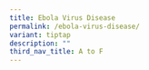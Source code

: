 ```yaml
---
title: Ebola Virus Disease
permalink: /ebola-virus-disease/
variant: tiptap
description: ""
third_nav_title: A to F
---
```

